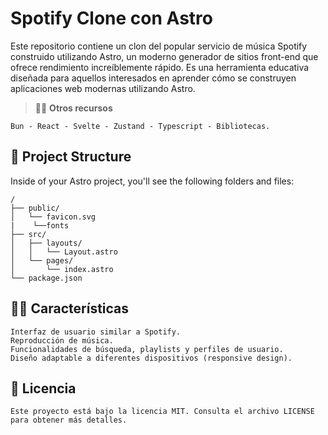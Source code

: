 # Spotify Clone con Astro

Este repositorio contiene un clon del popular servicio de música Spotify construido utilizando Astro, un moderno generador de sitios front-end que ofrece rendimiento increíblemente rápido. Es una herramienta educativa diseñada para aquellos interesados en aprender cómo se construyen aplicaciones web modernas utilizando Astro.

> 🧑‍🚀 **Otros recursos**

    Bun - React - Svelte - Zustand - Typescript - Bibliotecas.

## 🚀 Project Structure

Inside of your Astro project, you'll see the following folders and files:

```text
/
├── public/
│   └── favicon.svg
|    └──fonts
├── src/
│   ├── layouts/
│   │   └── Layout.astro
│   └── pages/
│       └── index.astro
└── package.json
```

## 🧙‍♂️ Características

    Interfaz de usuario similar a Spotify.
    Reproducción de música.
    Funcionalidades de búsqueda, playlists y perfiles de usuario.
    Diseño adaptable a diferentes dispositivos (responsive design).

## 👀 Licencia

    Este proyecto está bajo la licencia MIT. Consulta el archivo LICENSE para obtener más detalles.